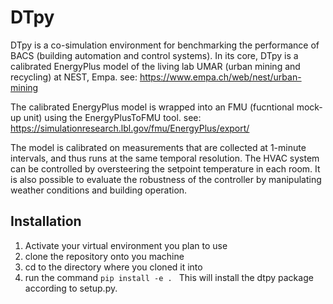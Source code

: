 # DTpy
DTpy is a co-simulation environment for benchmarking the performance of BACS (building automation and control systems). In its core, DTpy is a calibrated EnergyPlus model of the living lab UMAR (urban mining and recycling) at NEST, Empa. see: https://www.empa.ch/web/nest/urban-mining

The calibrated EnergyPlus model is wrapped into an FMU (fucntional mock-up unit) using the EnergyPlusToFMU tool. see: https://simulationresearch.lbl.gov/fmu/EnergyPlus/export/

The model is calibrated on measurements that are collected at 1-minute intervals, and thus runs at the same temporal resolution. The HVAC system can be controlled by oversteering the setpoint temperature in each room. It is also possible to evaluate the robustness of the controller by manipulating weather conditions and building operation.

## Installation
1. Activate your virtual environment you plan to use
2. clone the repository onto you machine
3. cd to the directory where you cloned it into
4. run the command ```pip install -e . ``` This will install the dtpy package according to setup.py.
